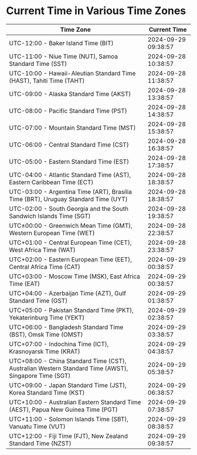 # Current Time in Various Time Zones

| Time Zone | Current Time |
|-----------|--------------|
| UTC-12:00 - Baker Island Time (BIT) | 2024-09-29 09:38:57 |
| UTC-11:00 - Niue Time (NUT), Samoa Standard Time (SST) | 2024-09-28 10:38:57 |
| UTC-10:00 - Hawaii-Aleutian Standard Time (HAST), Tahiti Time (TAHT) | 2024-09-28 11:38:57 |
| UTC-09:00 - Alaska Standard Time (AKST) | 2024-09-28 13:38:57 |
| UTC-08:00 - Pacific Standard Time (PST) | 2024-09-28 14:38:57 |
| UTC-07:00 - Mountain Standard Time (MST) | 2024-09-28 15:38:57 |
| UTC-06:00 - Central Standard Time (CST) | 2024-09-28 16:38:57 |
| UTC-05:00 - Eastern Standard Time (EST) | 2024-09-28 17:38:57 |
| UTC-04:00 - Atlantic Standard Time (AST), Eastern Caribbean Time (ECT) | 2024-09-28 18:38:57 |
| UTC-03:00 - Argentina Time (ART), Brasília Time (BRT), Uruguay Standard Time (UYT) | 2024-09-28 18:38:57 |
| UTC-02:00 - South Georgia and the South Sandwich Islands Time (SGT) | 2024-09-28 19:38:57 |
| UTC±00:00 - Greenwich Mean Time (GMT), Western European Time (WET) | 2024-09-28 22:38:57 |
| UTC+01:00 - Central European Time (CET), West Africa Time (WAT) | 2024-09-28 23:38:57 |
| UTC+02:00 - Eastern European Time (EET), Central Africa Time (CAT) | 2024-09-29 00:38:57 |
| UTC+03:00 - Moscow Time (MSK), East Africa Time (EAT) | 2024-09-29 00:38:57 |
| UTC+04:00 - Azerbaijan Time (AZT), Gulf Standard Time (GST) | 2024-09-29 01:38:57 |
| UTC+05:00 - Pakistan Standard Time (PKT), Yekaterinburg Time (YEKT) | 2024-09-29 02:38:57 |
| UTC+06:00 - Bangladesh Standard Time (BST), Omsk Time (OMST) | 2024-09-29 03:38:57 |
| UTC+07:00 - Indochina Time (ICT), Krasnoyarsk Time (KRAT) | 2024-09-29 04:38:57 |
| UTC+08:00 - China Standard Time (CST), Australian Western Standard Time (AWST), Singapore Time (SGT) | 2024-09-29 05:38:57 |
| UTC+09:00 - Japan Standard Time (JST), Korea Standard Time (KST) | 2024-09-29 06:38:57 |
| UTC+10:00 - Australian Eastern Standard Time (AEST), Papua New Guinea Time (PGT) | 2024-09-29 07:38:57 |
| UTC+11:00 - Solomon Islands Time (SBT), Vanuatu Time (VUT) | 2024-09-29 08:38:57 |
| UTC+12:00 - Fiji Time (FJT), New Zealand Standard Time (NZST) | 2024-09-29 09:38:57 |
